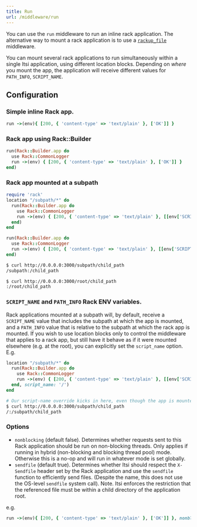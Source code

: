 ```yaml
---
title: Run
url: /middleware/run
---
```


You can use the `run` middleware to run an inline rack application.
The alternative way to mount a rack application is to use a [`rackup_file`](/middleware/rackup_file) middleware.

You can mount several rack applications  to run simultaneously within a single Itsi application, using different location blocks.
Depending on *where* you mount the app, the application will receive different values for `PATH_INFO`, `SCRIPT_NAME`.

## Configuration

### Simple inline Rack app.
```ruby {filename=Itsi.rb}
run ->(env){ [200, { 'content-type' => 'text/plain' }, ['OK']] }
```

### Rack app using Rack::Builder
```ruby {filename=Itsi.rb}
run(Rack::Builder.app do
  use Rack::CommonLogger
  run ->(env) { [200, { 'content-type' => 'text/plain' }, ['OK']] }
end)
```


### Rack app mounted at a subpath
```ruby {filename=Itsi.rb}
require 'rack'
location "/subpath/*" do
  run(Rack::Builder.app do
    use Rack::CommonLogger
    run ->(env) { [200, { 'content-type' => 'text/plain' }, [[env['SCRIPT_NAME'], env['PATH_INFO']].join(":") ]  ] }
  end)
end

run(Rack::Builder.app do
  use Rack::CommonLogger
  run ->(env) { [200, { 'content-type' => 'text/plain' }, [[env['SCRIPT_NAME'], env['PATH_INFO']].join(":") ]  ] }
end)
```

```bash
$ curl http://0.0.0.0:3000/subpath/child_path
/subpath:/child_path

$ curl http://0.0.0.0:3000/root/child_path
:/root/child_path
```

### `SCRIPT_NAME` and `PATH_INFO` Rack ENV variables.
Rack applications mounted at a subpath will, by default, receive a `SCRIPT_NAME` value that includes the subpath at which the app is mounted, and a `PATH_INFO` value that is relative to the subpath at which the rack app is mounted.
If you wish to use location blocks only to control the middleware that applies to a rack app, but still have it behave as if it were mounted elsewhere (e.g. at the root), you can explicitly set the `script_name` option.
E.g.

```ruby
location "/subpath/*" do
  run(Rack::Builder.app do
    use Rack::CommonLogger
    run ->(env) { [200, { 'content-type' => 'text/plain' }, [[env['SCRIPT_NAME'], env['PATH_INFO']].join(":") ]  ] }
  end, script_name: '/')
end
```

```bash
# Our script-name override kicks in here, even though the app is mounted under `/subpath`
$ curl http://0.0.0.0:3000/subpath/child_path
/:/subpath/child_path
```

### Options
* `nonblocking` (default false). Determines whether requests sent to this Rack application should be run on non-blocking threads. Only applies if running in hybrid (non-blocking and blocking thread pool) mode. Otherwise this is a no-op and will run in whatever mode is set globally.
* `sendfile` (default true). Determines whether Itsi should respect the `X-Sendfile` header set by the Rack application and use the `sendfile` function to efficiently send files. (Despite the name, this does not use the OS-level `sendfile` system call). Note. Itsi enforces the restriction that the referenced file must be within a child directory of the application root.

e.g.
```ruby {filename=Itsi.rb}
run ->(env){ [200, { 'content-type' => 'text/plain' }, ['OK']] }, nonblocking: true, sendfile: false
```
